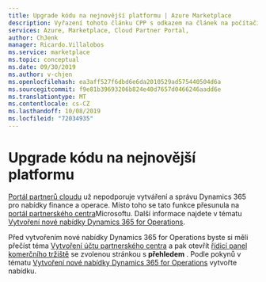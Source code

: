 ```yaml
---
title: Upgrade kódu na nejnovější platformu | Azure Marketplace
description: Vyřazení tohoto článku CPP s odkazem na článek na počítači; Toto téma vysvětluje, jak upgradovat verzi Microsoft Dynamics 365 pro Operations Platform na nejnovější verzi platformy.
services: Azure, Marketplace, Cloud Partner Portal,
author: ChJenk
manager: Ricardo.Villalobos
ms.service: marketplace
ms.topic: conceptual
ms.date: 09/30/2019
ms.author: v-chjen
ms.openlocfilehash: ea3aff527f6dbd6e6da2010529ad575440504d6a
ms.sourcegitcommit: f9e81b39693206b824e40d7657d0466246aadd6e
ms.translationtype: MT
ms.contentlocale: cs-CZ
ms.lasthandoff: 10/08/2019
ms.locfileid: "72034935"
---
```

# <a name="upgrading-code-to-the-latest-platform"></a>Upgrade kódu na nejnovější platformu

[Portál partnerů cloudu](https://cloudpartner.azure.com/) už nepodporuje vytváření a správu Dynamics 365 pro nabídky finance a operace. Místo toho se tato funkce přesunula na [portál partnerského centra](https://partner.microsoft.com/)Microsoftu. Další informace najdete v tématu [Vytvoření nové nabídky Dynamics 365 for Operations](https://docs.microsoft.com/azure/marketplace/partner-center-portal/create-new-operations-offer).

Před vytvořením nové nabídky Dynamics 365 for Operations byste si měli přečíst téma [Vytvoření účtu partnerského centra](https://docs.microsoft.com/azure/marketplace/partner-center-portal/create-account) a pak otevřít [řídicí panel komerčního tržiště](https://partner.microsoft.com/dashboard/directory) se zvolenou stránkou s **přehledem** . Podle pokynů v tématu [Vytvoření nové nabídky Dynamics 365 for Operations](https://docs.microsoft.com/azure/marketplace/partner-center-portal/create-new-operations-offer) vytvořte nabídku.
